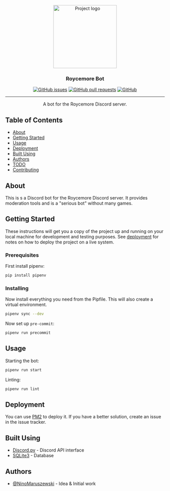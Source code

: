 <p align="center">
  <a href="https://github.com/NinoMaruszewski/roycemorebot" rel="noopener">
 <img width=200px height=200px src="https://i0.wp.com/roycemoreschool.org/wp-content/uploads/2019/03/cropped-Screen-Shot-2019-02-15-at-12.46.45-PM.png" alt="Project logo"></a>
</p>

<h3 align="center">Roycemore Bot</h3>

<div align="center">
  
[![GitHub issues](https://img.shields.io/github/issues/NinoMaruszewski/roycemorebot?style=for-the-badge)](https://github.com/NinoMaruszewski/roycemorebot/issues/)
[![GitHub pull requests](https://img.shields.io/github/issues-pr/NinoMaruszewski/roycemorebot?style=for-the-badge)](https://github.com/NinoMaruszewski/roycemorebot/pulls/)
[![GitHub](https://img.shields.io/github/license/NinoMaruszewski/roycemorebot?style=for-the-badge)](./LICENSE)

</div>

---

<p align="center"> A bot for the Roycemore Discord server.
    <br>
</p>

## Table of Contents

- [About](#about)
- [Getting Started](#getting-started)
- [Usage](#usage)
- [Deployment](#deployment)
- [Built Using](#built-using)
- [Authors](#authors)
- [TODO](./TODO.md)
- [Contributing](./CONTRIBUTING.md)

## About <a name = "about"></a>

This is s a Discord bot for the Roycemore Discord server. It provides moderation tools and is a "serious bot" without many games.

## Getting Started <a name = "getting-started"></a>

These instructions will get you a copy of the project up and running on your local machine for development and testing purposes. See [deployment](#deployment) for notes on how to deploy the project on a live system.

### Prerequisites

First install pipenv:

```sh
pip install pipenv
```

### Installing

Now install everything you need from the Pipfile. This will also create a virtual environment.

```sh
pipenv sync --dev
```

Now set up `pre-commit`:

```sh
pipenv run precommit
```

## Usage <a name = "usage"></a>

Starting the bot:

```sh
pipenv run start
```

Linting:

```sh
pipenv run lint
```
## Deployment <a name = "deployment"></a>

You can use [PM2](https://pm2.keymetrics.io/) to deploy it. If you have a better solution, create an issue in the issue tracker.

## Built Using <a name = "built-using"></a>

- [Discord.py](https://discordpy.readthedocs.io/en/latest/) - Discord API interface
- [SQLite3](https://sqlite.org/index.html) - Database

## Authors <a name = "authors"></a>

- [@NinoMaruszewski](https://github.com/NinoMaruszewski/) - Idea & Initial work
